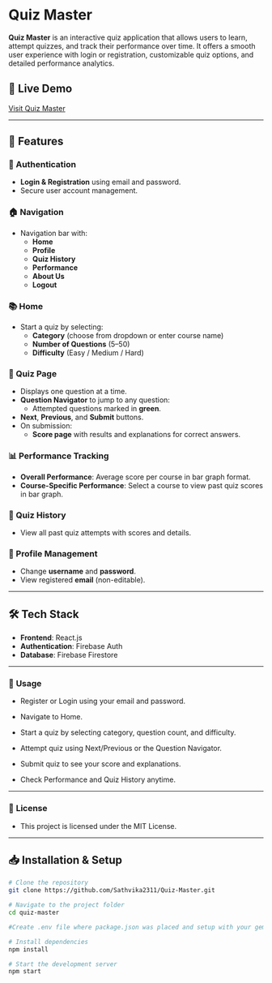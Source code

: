 # Quiz Master 

**Quiz Master** is an interactive quiz application that allows users to learn, attempt quizzes, and track their performance over time. It offers a smooth user experience with login or registration, customizable quiz options, and detailed performance analytics.

## 🚀 Live Demo
[Visit Quiz Master](https://quiz-master-eosin.vercel.app)

---

## 📌 Features

### 🔑 Authentication
- **Login & Registration** using email and password.
- Secure user account management.

### 🏠 Navigation
- Navigation bar with:
  - **Home**
  - **Profile**
  - **Quiz History**
  - **Performance**
  - **About Us**
  - **Logout**

### 📚 Home
- Start a quiz by selecting:
  - **Category** (choose from dropdown or enter course name)
  - **Number of Questions** (5–50)
  - **Difficulty** (Easy / Medium / Hard)

### 📝 Quiz Page
- Displays one question at a time.
- **Question Navigator** to jump to any question:
  - Attempted questions marked in **green**.
- **Next**, **Previous**, and **Submit** buttons.
- On submission:
  - **Score page** with results and explanations for correct answers.

### 📊 Performance Tracking
- **Overall Performance**: Average score per course in bar graph format.
- **Course-Specific Performance**: Select a course to view past quiz scores in bar graph.

### 📜 Quiz History
- View all past quiz attempts with scores and details.

### 👤 Profile Management
- Change **username** and **password**.
- View registered **email** (non-editable).

---

## 🛠️ Tech Stack
- **Frontend**: React.js
- **Authentication**: Firebase Auth
- **Database**: Firebase Firestore

---

### 📌 **Usage**
- Register or Login using your email and password.

- Navigate to Home.

- Start a quiz by selecting category, question count, and difficulty.

- Attempt quiz using Next/Previous or the Question Navigator.

- Submit quiz to see your score and explanations.

- Check Performance and Quiz History anytime.

---

### 📄 **License**
- This project is licensed under the MIT License.

---

## 📥 Installation & Setup

```bash
# Clone the repository
git clone https://github.com/Sathvika2311/Quiz-Master.git

# Navigate to the project folder
cd quiz-master

#Create .env file where package.json was placed and setup with your gemini, firebase api keys

# Install dependencies
npm install

# Start the development server
npm start
